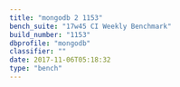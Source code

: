 ```yaml
---
title: "mongodb 2 1153"
bench_suite: "17w45 CI Weekly Benchmark"
build_number: "1153"
dbprofile: "mongodb"
classifier: ""
date: 2017-11-06T05:18:32
type: "bench"
---
```

